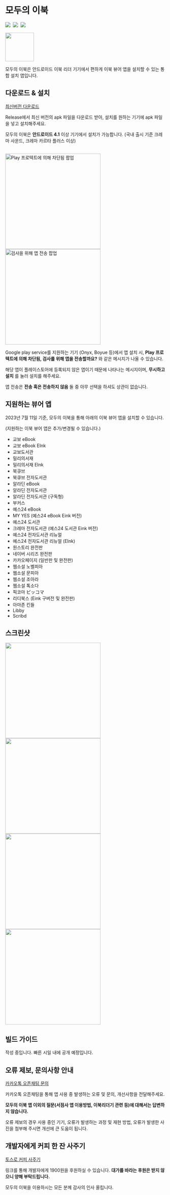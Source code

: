 # 모두의 이북
<img src="https://img.shields.io/badge/4.1 ~-3DDB85?style=flat&logo=Android&logoColor=white"> &nbsp;<a href="https://github.com/nerious2/SEM/releases/latest"><img src="https://img.shields.io/github/downloads/nerious2/SEM/latest/total"></a> &nbsp;<a href="https://github.com/nerious2/SEM/blob/main/LICENSE"><img src="https://img.shields.io/github/license/nerious2/SEM"></a>

<img width="90" src="https://github.com/nerious2/SEM/assets/19905566/083744c8-8cab-4cd2-8f89-8f65584d043c">

모두의 이북은 안드로이드 이북 리더 기기에서 편하게 이북 뷰어 앱을 설치할 수 있는 통합 설치 앱입니다.
&nbsp;
## 다운로드 & 설치

<a href="https://github.com/nerious2/SEM/releases/latest">최신버전 다운로드</a>

Release에서 최신 버전의 apk 파일을 다운로드 받아, 설치를 원하는 기기에 apk 파일을 넣고 설치해주세요.

모두의 이북은 <b>안드로이드 4.1</b> 이상 기기에서 설치가 가능합니다. (국내 출시 기준 크레마 사운드, 크레마 카르타 플러스 이상)

<br>
<div>
  <img width="300" alt="Play 프로텍트에 의해 차단됨 팝업" src="https://github.com/nerious2/SEM/assets/19905566/f287b01c-f037-4e9f-ad09-155d29e9ff7a">
  <img width="300" alt="검사을 위해 앱 전송 팝업" src="https://github.com/nerious2/SEM/assets/19905566/ef12ffd7-55cd-4751-8998-fc43198a2645">
</div>

Google play service를 지원하는 기기 (Onyx, Boyue 등)에서 앱 설치 시, <b>Play 프로텍트에 의해 차단됨, 검사를 위해 앱을 전송할까요?</b> 와 같은 메시지가 나올 수 있습니다.

해당 앱이 플레이스토어에 등록되지 않은 앱이기 때문에 나타나는 메시지이며, <b>무시하고 설치</b> 를 눌러 설치를 해주세요.

앱 전송은 <b>전송 혹은 전송하지 않음</b> 둘 중 아무 선택을 하셔도 상관이 없습니다.



## 지원하는 뷰어 앱
2023년 7월 11일 기준, 모두의 이북을 통해 아래의 이북 뷰어 앱을 설치할 수 있습니다.

(지원하는 이북 뷰어 앱은 추가/변경될 수 있습니다.)

- 교보 eBook
- 교보 eBook EInk
- 교보도서관
- 밀리의서재
- 밀리의서재 EInk
- 북큐브
- 북큐브 전자도서관
- 알라딘 eBook
- 알라딘 전자도서관
- 알라딘 전자도서관 (구독형)
- 부커스
- 예스24 eBook
- MY YES (예스24 eBook Eink 버전)
- 예스24 도서관
- 크레마 전자도서관 (예스24 도서관 Eink 버전)
- 예스24 전자도서관 리뉴얼
- 예스24 전자도서관 리뉴얼 (EInk)
- 원스토리 완전판
- 네이버 시리즈 완전판
- 카카오페이지 (일반판 및 완전판)
- 웹소설 노벨피아
- 웹소설 문피아
- 웹소설 조아라
- 웹소설 톡소다
- 픽코마 ピッコマ
- 리디북스 (Eink 구버전 및 완전판)
- 아마존 킨들
- Libby
- Scribd

## 스크린샷
<div>
  <img width="300" src="https://github.com/nerious2/SEM/assets/19905566/049df8c3-fc96-4b43-9208-c1ac455f241f">
  <img width="300" src="https://github.com/nerious2/SEM/assets/19905566/36bf7306-262e-468d-8790-a6693d2b03b2">
</div>
<div>
  <img width="300" src="https://github.com/nerious2/SEM/assets/19905566/914a8cbc-e4aa-48fc-8b6f-df2267b0c1ec">
  <img width="300" src="https://github.com/nerious2/SEM/assets/19905566/e9a7ef7f-ff4d-4942-abc3-fd8c4d48f32c">
</div>

## 빌드 가이드
작성 중입니다. 빠른 시일 내에 공개 예정입니다.

## 오류 제보, 문의사항 안내
[카카오톡 오픈채팅 문의](https://open.kakao.com/o/sS5IGSff)

카카오톡 오픈채팅을 통해 앱 사용 중 발생하는 오류 및 문의, 개선사항을 전달해주세요.

<b>모두의 이북 앱 이외의 질문(서점사 앱 이용방법, 이북리더기 관련 등)에 대해서는 답변하지 않습니다.</b>

오류 제보의 경우 사용 중인 기기, 오류가 발생하는 과정 및 재현 방법, 오류가 발생한 사진을 첨부해 주시면 개선에 큰 도움이 됩니다.



## 개발자에게 커피 한 잔 사주기

[토스로 커피 사주기](https://toss.me/nerious2/1900)

링크를 통해 개발자에게 1900원을 후원하실 수 있습니다. <b>대가를 바라는 후원은 받지 않으니 양해 부탁드립니다.</b>

모두의 이북을 이용하시는 모든 분께 감사의 인사 올립니다.
